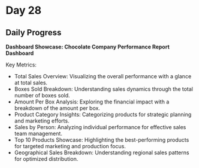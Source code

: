 # Day 28

## Daily Progress

**Dashboard Showcase: Chocolate Company Performance Report Dashboard**

Key Metrics:
- Total Sales Overview: Visualizing the overall performance with a glance at total sales.
- Boxes Sold Breakdown: Understanding sales dynamics through the total number of boxes sold.
- Amount Per Box Analysis: Exploring the financial impact with a breakdown of the amount per box.
- Product Category Insights: Categorizing products for strategic planning and marketing efforts.
- Sales by Person: Analyzing individual performance for effective sales team management.
- Top 10 Products Showcase: Highlighting the best-performing products for targeted marketing and production focus.
- Geographical Sales Breakdown: Understanding regional sales patterns for optimized distribution.
